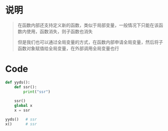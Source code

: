 # 说明

> 在函数内部还支持定义新的函数，类似于局部变量，一般情况下只能在该函数内使用，函数消失，则子函数也消失
>
> 但是我们也可以通过全局变量的方式，在函数内部申请全局变量，然后将子函数对象赋值给全局变量，在外部调用全局变量也行

# Code

```python
def yyds():
    def ssr():
        print("ssr")
    
    ssr()
    global x
    x = ssr

yyds()   # ssr
x()      # ssr
```

